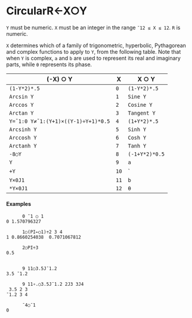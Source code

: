 




<h1 class="heading"><span class="name">Circular</span><span class="command">R←X○Y</span></h1>

`Y` must be numeric.  `X` must be an integer in the range `¯12 ≤ X ≤ 12`. `R` is numeric.


`X` determines which of a family of trigonometric, hyperbolic, Pythagorean  and complex functions to apply to `Y`, from the following table. Note that when `Y` is complex, `a` and  `b` are used to represent its real and imaginary parts, while `θ` represents its phase.

| (-X) ○ Y | X | X ○ Y |
| --- | --- | ---  |
| `(1-Y*2)*.5` | `0` | `(1-Y*2)*.5` |
| `Arcsin Y` | `1` | `Sine Y` |
| `Arccos Y` | `2` | `Cosine Y` |
| `Arctan Y` | `3` | `Tangent Y` |
| `Y=¯1:0 Y≠¯1:(Y+1)×((Y-1)÷Y+1)*0.5` | `4` | `(1+Y*2)*.5` |
| `Arcsinh Y` | `5` | `Sinh Y` |
| `Arccosh Y` | `6` | `Cosh Y` |
| `Arctanh Y` | `7` | `Tanh Y` |
| `-8○Y` | `8` | `(-1+Y*2)*0.5` |
| `Y` | `9` | `a` |
| `+Y` | `10` | `|Y` |
| `Y×0J1` | `11` | `b` |
| `*Y×0J1` | `12` | `θ` |


#### Examples
```apl
      0 ¯1 ○ 1
0 1.570796327
 
      1○(PI←○1)÷2 3 4
1 0.8660254038  0.7071067812
 
      2○PI÷3
0.5
```
```apl
 
      9 11○3.5J¯1.2
3.5 ¯1.2

      9 11∘.○3.5J¯1.2 2J3 3J4
 3.5 2 3
¯1.2 3 4

      ¯4○¯1
0
```


